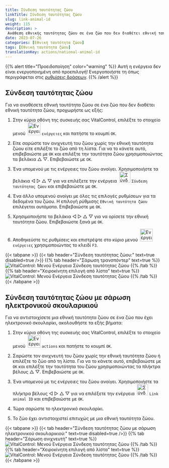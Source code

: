 ```yaml
---
title: Σύνδεση ταυτότητας ζώου
linkTitle: Σύνδεση ταυτότητας ζώου
slug: link-animal-id
weight: 115
description: >
 Ανάθεση εθνικής ταυτότητας ζώου σε ένα ζώο που δεν διαθέτει εθνική ταυτότητα ζώου
date: 2023-07-26
categories: [Εθνική ταυτότητα ζώου]
tags: [Εθνική ταυτότητα ζώου]
translationKey: actions/national-animal-id
---
```

{{% alert title="Προειδοποίηση" color="warning" %}}
Αυτή η ενέργεια δεν είναι ενεργοποιημένη από προεπιλογή! Ενεργοποιήστε τη όπως περιγράφεται στις [ρυθμίσεις δράσεων](../settings/).
{{% /alert %}}

## Σύνδεση ταυτότητας ζώου

Για να αναθέσετε εθνική ταυτότητα ζώου σε ένα ζώο που δεν διαθέτει εθνική ταυτότητα ζώου, προχωρήστε ως εξής:

1. Στην κύρια οθόνη της συσκευής σας VitalControl, επιλέξτε το στοιχείο μενού &nbsp;<img src="/icons/actions.svg" width="40" align="bottom" alt="Ενέργειες" /> `ενέργειες` και πατήστε το κουμπί `OK`.

2. Είτε σαρώστε τον ανιχνευτή του ζώου χωρίς την εθνική ταυτότητα ζώου είτε επιλέξτε το ζώο από τη λίστα. Για να το κάνετε αυτό, επιβεβαιώστε με `OK` και επιλέξτε την ταυτότητα ζώου χρησιμοποιώντας τα βελάκια △ ▽. Επιβεβαιώστε με `OK`.

3. Ένα υπομενού με τις ενέργειες του ζώου ανοίγει. Χρησιμοποιήστε τα βελάκια ◁ ▷ △ ▽ για να επιλέξετε την ενέργεια &nbsp;<img src="/icons/actions/link-nais-id.svg" width="35" align="bottom" alt="Σύνδεση ταυτότητας ζώου" /> `Σύνδεση ταυτότητας ζώου` και επιβεβαιώστε με `OK`.

4. Ένα άλλο υπομενού ανοίγει με όλες τις επιλογές ρυθμίσεων για τα δεδομένα του ζώου. Η επιλογή ρύθμισης `Εθνική ταυτότητα ζώου` επιλέγεται αυτόματα. Επιβεβαιώστε με `OK`.

5. Χρησιμοποιήστε τα βελάκια ◁ ▷ △ ▽ για να ορίσετε την εθνική ταυτότητα ζώου. Επιβεβαιώστε ξανά με `OK`.

6. Αποθηκεύστε τις ρυθμίσεις και επιστρέψτε στο κύριο μενού &nbsp;<img src="/icons/actions.svg" width="40" align="bottom" alt="Ενέργειες" /> `ενέργειες` χρησιμοποιώντας το κλειδί `F3`.

{{< tabpane >}}
{{< tab header="Σύνδεση ταυτότητας ζώου:" text=true disabled=true />}}
{{% tab header="Σάρωση τρανσπόντερ" text=true %}}
![VitalControl: Μενού Ενέργεια Σύνδεση ταυτότητας ζώου](../images/linkanimalid-scan.png "Σύνδεση ταυτότητας ζώου")
{{% /tab %}}
{{% tab header="Χειροκίνητη επιλογή από λίστα" text=true %}}
![VitalControl: Μενού Ενέργεια Σύνδεση ταυτότητας ζώου](../images/linkanimalid.png "Σύνδεση ταυτότητας ζώου")
{{% /tab %}}
{{< /tabpane >}}

## Σύνδεση ταυτότητας ζώου με σάρωση ηλεκτρονικού σκουλαρικιού

Για να αντιστοιχίσετε μια εθνική ταυτότητα ζώου σε ένα ζώο που έχει ηλεκτρονικό σκουλαρίκι, ακολουθήστε τα εξής βήματα:

1. Στην κύρια οθόνη της συσκευής σας VitalControl, επιλέξτε το στοιχείο μενού &nbsp;<img src="/icons/actions.svg" width="40" align="bottom" alt="Ενέργειες" /> `actions` και πατήστε το κουμπί `OK`.

2. Σαρώστε τον ανιχνευτή του ζώου χωρίς την εθνική ταυτότητα ζώου ή επιλέξτε το ζώο από τη λίστα. Για να το κάνετε αυτό, επιβεβαιώστε με `OK` και επιλέξτε την ταυτότητα του ζώου χρησιμοποιώντας τα πλήκτρα βέλους △ ▽. Επιβεβαιώστε με `OK`.

3. Ένα υπομενού με τις ενέργειες του ζώου ανοίγει. Χρησιμοποιήστε τα πλήκτρα βέλους ◁ ▷ △ ▽ για να επιλέξετε την ενέργεια &nbsp;<img src="/icons/actions/scan-nais-id.svg" width="35" align="bottom" alt="Σύνδεση ταυτότητας ζώου" />  `Link animal ID` και επιβεβαιώστε με `OK`.

4. Τώρα σαρώστε το ηλεκτρονικό σκουλαρίκι.

5. Το ζώο έχει αντιστοιχιστεί επιτυχώς με μια εθνική ταυτότητα ζώου.

{{< tabpane >}}
{{< tab header="Σύνδεση ταυτότητας ζώου με σάρωση ηλεκτρονικού σκουλαρικιού:" text=true disabled=true />}}
{{% tab header="Σάρωση ανιχνευτή" text=true %}}
![VitalControl: Μενού Ενέργεια Σύνδεση ταυτότητας ζώου](../images/linkanimalidscan-scan.png "Σύνδεση ταυτότητας ζώου")
{{% /tab %}}
{{% tab header="Χειροκίνητη επιλογή από λίστα" text=true %}}
![VitalControl: Μενού Ενέργεια Σύνδεση ταυτότητας ζώου](../images/linkanimalidscan.png "Σύνδεση ταυτότητας ζώου")
{{% /tab %}}
{{< /tabpane >}}
